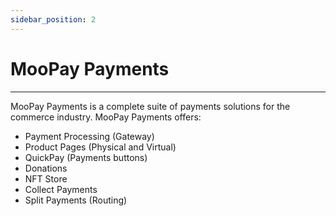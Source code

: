 ```yaml
---
sidebar_position: 2
---
```


# MooPay Payments
---

MooPay Payments is a complete suite of payments solutions for the commerce industry. MooPay Payments offers:

- Payment Processing (Gateway)
- Product Pages (Physical and Virtual)
- QuickPay (Payments buttons)
- Donations
- NFT Store
- Collect Payments
- Split Payments (Routing)

